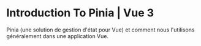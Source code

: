 # Introduction To Pinia | Vue 3

Pinia (une solution de gestion d'état pour Vue) et comment nous l'utilisons généralement dans une application Vue.
